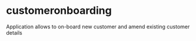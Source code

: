 # customeronboarding
Application allows to on-board new customer and amend existing customer details
